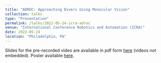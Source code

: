 ```yaml
---
title: "ADROC: Approaching Divers Using Monocular Vision"
collection: talks
type: "Presentation"
permalink: /talks/2022-05-24-icra-adroc
venue: "International Conference Robotics and Automation (ICRA)"
date: 2022-05-24
location: "Philadelphia, PA"
---
```

Slides for the pre-recorded video are available in pdf form [here](https://fultonms.github.io/files/talks/2022-icra-adroc.pdf) (videos not embedded). Poster available [here](https://fultonms.github.io/files/talks/2022-icra-adroc_poster.pdf).